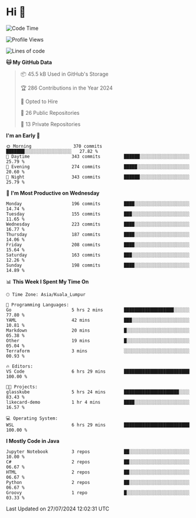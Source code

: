 <h1>Hi 👋</h1>

<!--START_SECTION:waka-->
![Code Time](http://img.shields.io/badge/Code%20Time-581%20hrs%2041%20mins-blue)

![Profile Views](http://img.shields.io/badge/Profile%20Views-102-blue)

![Lines of code](https://img.shields.io/badge/From%20Hello%20World%20I%27ve%20Written-1.2%20million%20lines%20of%20code-blue)

**🐱 My GitHub Data** 

> 📦 45.5 kB Used in GitHub's Storage 
 > 
> 🏆 286 Contributions in the Year 2024
 > 
> 💼 Opted to Hire
 > 
> 📜 26 Public Repositories 
 > 
> 🔑 13 Private Repositories 
 > 
**I'm an Early 🐤** 

```text
🌞 Morning                370 commits         ███████░░░░░░░░░░░░░░░░░░   27.82 % 
🌆 Daytime                343 commits         ██████░░░░░░░░░░░░░░░░░░░   25.79 % 
🌃 Evening                274 commits         █████░░░░░░░░░░░░░░░░░░░░   20.60 % 
🌙 Night                  343 commits         ██████░░░░░░░░░░░░░░░░░░░   25.79 % 
```
📅 **I'm Most Productive on Wednesday** 

```text
Monday                   196 commits         ████░░░░░░░░░░░░░░░░░░░░░   14.74 % 
Tuesday                  155 commits         ███░░░░░░░░░░░░░░░░░░░░░░   11.65 % 
Wednesday                223 commits         ████░░░░░░░░░░░░░░░░░░░░░   16.77 % 
Thursday                 187 commits         ████░░░░░░░░░░░░░░░░░░░░░   14.06 % 
Friday                   208 commits         ████░░░░░░░░░░░░░░░░░░░░░   15.64 % 
Saturday                 163 commits         ███░░░░░░░░░░░░░░░░░░░░░░   12.26 % 
Sunday                   198 commits         ████░░░░░░░░░░░░░░░░░░░░░   14.89 % 
```


📊 **This Week I Spent My Time On** 

```text
🕑︎ Time Zone: Asia/Kuala_Lumpur

💬 Programming Languages: 
Go                       5 hrs 2 mins        ███████████████████░░░░░░   77.80 % 
YAML                     42 mins             ███░░░░░░░░░░░░░░░░░░░░░░   10.81 % 
Markdown                 20 mins             █░░░░░░░░░░░░░░░░░░░░░░░░   05.38 % 
Other                    19 mins             █░░░░░░░░░░░░░░░░░░░░░░░░   05.04 % 
Terraform                3 mins              ░░░░░░░░░░░░░░░░░░░░░░░░░   00.93 % 

🔥 Editors: 
VS Code                  6 hrs 29 mins       █████████████████████████   100.00 % 

🐱‍💻 Projects: 
glasskube                5 hrs 24 mins       █████████████████████░░░░   83.43 % 
likecard-demo            1 hr 4 mins         ████░░░░░░░░░░░░░░░░░░░░░   16.57 % 

💻 Operating System: 
WSL                      6 hrs 29 mins       █████████████████████████   100.00 % 
```

**I Mostly Code in Java** 

```text
Jupyter Notebook         3 repos             ██░░░░░░░░░░░░░░░░░░░░░░░   10.00 % 
C#                       2 repos             ██░░░░░░░░░░░░░░░░░░░░░░░   06.67 % 
HTML                     2 repos             ██░░░░░░░░░░░░░░░░░░░░░░░   06.67 % 
Python                   2 repos             ██░░░░░░░░░░░░░░░░░░░░░░░   06.67 % 
Groovy                   1 repo              █░░░░░░░░░░░░░░░░░░░░░░░░   03.33 % 
```




 Last Updated on 27/07/2024 12:02:31 UTC
<!--END_SECTION:waka-->
